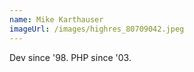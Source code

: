 ```yaml
---
name: Mike Karthauser
imageUrl: /images/highres_80709042.jpeg
---
```


Dev since '98. PHP since '03.
